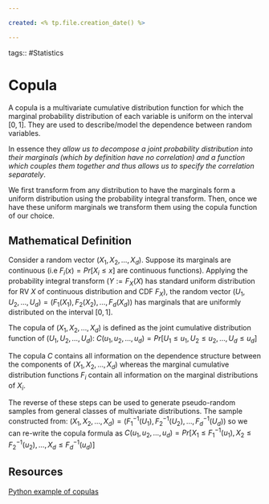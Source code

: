 ```yaml
---

created: <% tp.file.creation_date() %>

---
```

tags:: #Statistics 

# Copula

A copula is a multivariate cumulative distribution function for which the marginal probability distribution of each variable is uniform on the interval $[0, 1]$. They are used to describe/model the dependence between random variables.

In essence they *allow us to decompose a joint probability distribution into their marginals (which by definition have no correlation) and a function which couples them together and thus allows us to specify the correlation separately*.

We first transform from any distribution to have the marginals form a uniform distribution using the probability integral transform. Then, once we have these uniform marginals we transform them using the copula function of our choice.

## Mathematical Definition

Consider a random vector $(X_1, X_2, \dots, X_d)$. Suppose its marginals are continuous (i.e $F_i(x)=Pr[X_i \leq x]$ are continuous functions). Applying the probability integral transform ($Y := F_X(X)$ has standard uniform distribution for RV $X$ of continuous distribution and CDF $F_X$), the random vector
$(U_1, U_2, \dots, U_d) = (F_1(X_1), F_2(X_2), \dots, F_d(X_d))$
has marginals that are uniformly distributed on the interval $[0, 1]$.

The copula of $(X_1, X_2, \dots, X_d)$ is defined as the joint cumulative distribution function of $(U_1, U_2, \dots, U_d)$:
$C(u_1, u_2, \dots, u_d) = Pr[U_1 \leq u_1, U_2 \leq u_2, \dots, U_d \leq u_d]$

The copula $C$ contains all information on the dependence structure between the components of $(X_1, X_2, \dots, X_d)$ whereas the marginal cumulative distribution functions $F_i$ contain all information on the marginal distributions of $X_i$.

The reverse of these steps can be used to generate pseudo-random samples from general classes of multivariate distributions. The sample constructed from:
$(X_1, X_2, \dots, X_d) = (F_1^{-1}(U_1), F_2^{-1}(U_2), \dots, F_d^{-1}(U_d))$
so we can re-write the copula formula as
$C(u_1, u_2, \dots, u_d) = Pr[X_1 \leq F_1^{-1}(u_1), X_2 \leq F_2^{-1}(u_2), \dots, X_d \leq F_d^{-1}(u_d)]$

## Resources
[Python example of copulas](https://twiecki.io/blog/2018/05/03/copulas/)

